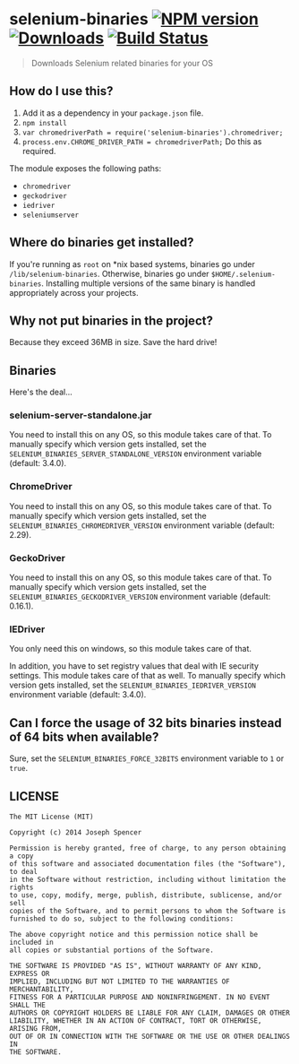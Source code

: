 # selenium-binaries [![NPM version][npm-image]][npm-url] [![Downloads][downloads-image]][npm-url] [![Build Status][travis-image]][travis-url]
> Downloads Selenium related binaries for your OS

## How do I use this?
1. Add it as a dependency in your `package.json` file.
2. `npm install`
3. `var chromedriverPath = require('selenium-binaries').chromedriver;`
4. `process.env.CHROME_DRIVER_PATH = chromedriverPath;` Do this as required.

The module exposes the following paths:
* `chromedriver`
* `geckodriver`
* `iedriver`
* `seleniumserver`

## Where do binaries get installed?
If you're running as `root` on \*nix based systems, binaries go under
`/lib/selenium-binaries`. Otherwise, binaries go under `$HOME/.selenium-binaries`.
Installing multiple versions of the same binary is handled appropriately across
your projects.

## Why not put binaries in the project?
Because they exceed 36MB in size. Save the hard drive!

## Binaries
Here's the deal...

### selenium-server-standalone.jar
You need to install this on any OS, so this module takes care of that.
To manually specify which version gets installed, set the `SELENIUM_BINARIES_SERVER_STANDALONE_VERSION` environment variable (default: 3.4.0).

### ChromeDriver
You need to install this on any OS, so this module takes care of that.
To manually specify which version gets installed, set the `SELENIUM_BINARIES_CHROMEDRIVER_VERSION` environment variable (default: 2.29).

### GeckoDriver
You need to install this on any OS, so this module takes care of that.
To manually specify which version gets installed, set the `SELENIUM_BINARIES_GECKODRIVER_VERSION` environment variable (default: 0.16.1).

### IEDriver
You only need this on windows, so this module takes care of that.

In addition, you have to set registry values that deal with IE security settings.
This module takes care of that as well.
To manually specify which version gets installed, set the `SELENIUM_BINARIES_IEDRIVER_VERSION` environment variable (default: 3.4.0).

## Can I force the usage of 32 bits binaries instead of 64 bits when available?
Sure, set the `SELENIUM_BINARIES_FORCE_32BITS` environment variable to `1` or `true`.

## LICENSE
``````
The MIT License (MIT)

Copyright (c) 2014 Joseph Spencer

Permission is hereby granted, free of charge, to any person obtaining a copy
of this software and associated documentation files (the "Software"), to deal
in the Software without restriction, including without limitation the rights
to use, copy, modify, merge, publish, distribute, sublicense, and/or sell
copies of the Software, and to permit persons to whom the Software is
furnished to do so, subject to the following conditions:

The above copyright notice and this permission notice shall be included in
all copies or substantial portions of the Software.

THE SOFTWARE IS PROVIDED "AS IS", WITHOUT WARRANTY OF ANY KIND, EXPRESS OR
IMPLIED, INCLUDING BUT NOT LIMITED TO THE WARRANTIES OF MERCHANTABILITY,
FITNESS FOR A PARTICULAR PURPOSE AND NONINFRINGEMENT. IN NO EVENT SHALL THE
AUTHORS OR COPYRIGHT HOLDERS BE LIABLE FOR ANY CLAIM, DAMAGES OR OTHER
LIABILITY, WHETHER IN AN ACTION OF CONTRACT, TORT OR OTHERWISE, ARISING FROM,
OUT OF OR IN CONNECTION WITH THE SOFTWARE OR THE USE OR OTHER DEALINGS IN
THE SOFTWARE.
``````

[downloads-image]: http://img.shields.io/npm/dm/selenium-binaries.svg
[npm-url]: https://npmjs.org/package/selenium-binaries
[npm-image]: http://img.shields.io/npm/v/selenium-binaries.svg

[travis-url]: https://travis-ci.org/spunjs/selenium-binaries
[travis-image]: http://img.shields.io/travis/spunjs/selenium-binaries.svg
